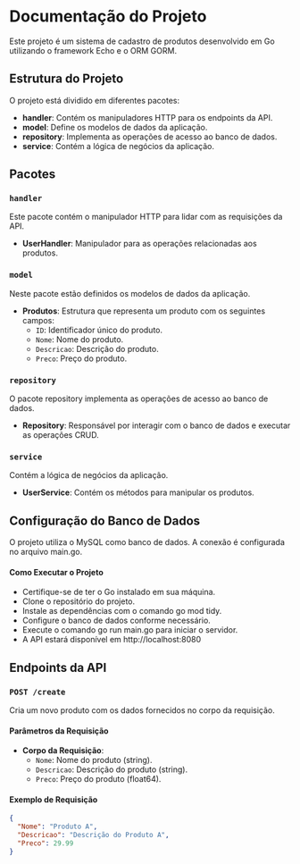 # Documentação do Projeto

Este projeto é um sistema de cadastro de produtos desenvolvido em Go utilizando o framework Echo e o ORM GORM.

## Estrutura do Projeto

O projeto está dividido em diferentes pacotes:

- **handler**: Contém os manipuladores HTTP para os endpoints da API.
- **model**: Define os modelos de dados da aplicação.
- **repository**: Implementa as operações de acesso ao banco de dados.
- **service**: Contém a lógica de negócios da aplicação.

## Pacotes

### `handler`

Este pacote contém o manipulador HTTP para lidar com as requisições da API.

- **UserHandler**: Manipulador para as operações relacionadas aos produtos.

### `model`

Neste pacote estão definidos os modelos de dados da aplicação.

- **Produtos**: Estrutura que representa um produto com os seguintes campos:
  - `ID`: Identificador único do produto.
  - `Nome`: Nome do produto.
  - `Descricao`: Descrição do produto.
  - `Preco`: Preço do produto.

### `repository`

O pacote repository implementa as operações de acesso ao banco de dados.

- **Repository**: Responsável por interagir com o banco de dados e executar as operações CRUD.

### `service`

Contém a lógica de negócios da aplicação.

- **UserService**: Contém os métodos para manipular os produtos.

## Configuração do Banco de Dados
O projeto utiliza o MySQL como banco de dados. A conexão é configurada no arquivo main.go.

#### Como Executar o Projeto
- Certifique-se de ter o Go instalado em sua máquina.
- Clone o repositório do projeto.
- Instale as dependências com o comando go mod tidy.
- Configure o banco de dados conforme necessário.
- Execute o comando go run main.go para iniciar o servidor.
- A API estará disponível em http://localhost:8080

## Endpoints da API

### `POST /create`

Cria um novo produto com os dados fornecidos no corpo da requisição.

#### Parâmetros da Requisição

- **Corpo da Requisição**:
  - `Nome`: Nome do produto (string).
  - `Descricao`: Descrição do produto (string).
  - `Preco`: Preço do produto (float64).

#### Exemplo de Requisição

```json
{
  "Nome": "Produto A",
  "Descricao": "Descrição do Produto A",
  "Preco": 29.99
} 


